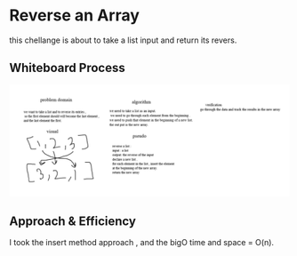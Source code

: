 # Reverse an Array
this chellange is about to take a list input and return its revers.

## Whiteboard Process
![whiteboard](./array-reverse.PNG)

## Approach & Efficiency
I took the insert method approach , and the bigO time and space = O(n).
